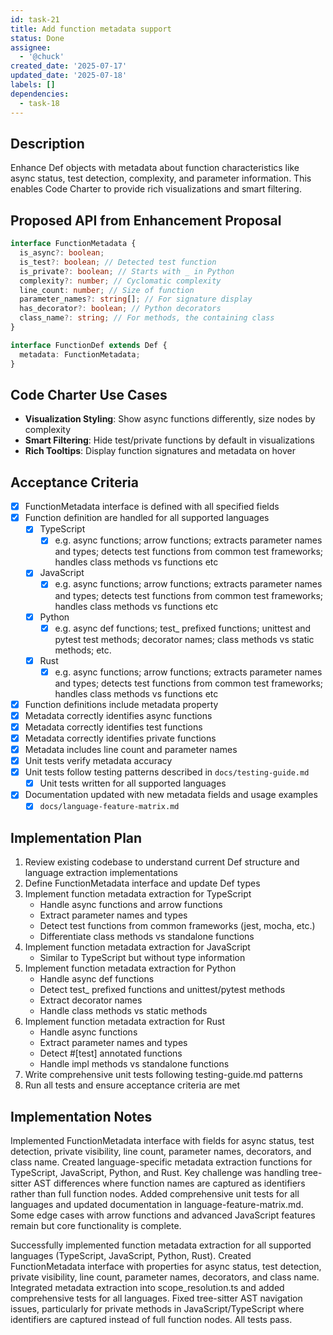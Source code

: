 ```yaml
---
id: task-21
title: Add function metadata support
status: Done
assignee:
  - '@chuck'
created_date: '2025-07-17'
updated_date: '2025-07-18'
labels: []
dependencies:
  - task-18
---
```


## Description

Enhance Def objects with metadata about function characteristics like async status, test detection, complexity, and parameter information. This enables Code Charter to provide rich visualizations and smart filtering.

## Proposed API from Enhancement Proposal

```typescript
interface FunctionMetadata {
  is_async?: boolean;
  is_test?: boolean; // Detected test function
  is_private?: boolean; // Starts with _ in Python
  complexity?: number; // Cyclomatic complexity
  line_count: number; // Size of function
  parameter_names?: string[]; // For signature display
  has_decorator?: boolean; // Python decorators
  class_name?: string; // For methods, the containing class
}

interface FunctionDef extends Def {
  metadata: FunctionMetadata;
}
```

## Code Charter Use Cases

- **Visualization Styling**: Show async functions differently, size nodes by complexity
- **Smart Filtering**: Hide test/private functions by default in visualizations
- **Rich Tooltips**: Display function signatures and metadata on hover

## Acceptance Criteria

- [x] FunctionMetadata interface is defined with all specified fields
- [x] Function definition are handled for all supported languages
  - [x] TypeScript
    - [x] e.g. async functions; arrow functions; extracts parameter names and types; detects test functions from common test frameworks; handles class methods vs functions etc
  - [x] JavaScript
    - [x] e.g. async functions; arrow functions; extracts parameter names and types; detects test functions from common test frameworks; handles class methods vs functions etc
  - [x] Python
    - [x] e.g. async def functions; test_ prefixed functions; unittest and pytest test methods; decorator names; class methods vs static methods; etc.
  - [x] Rust
    - [x] e.g. async functions; arrow functions; extracts parameter names and types; detects test functions from common test frameworks; handles class methods vs functions etc
- [x] Function definitions include metadata property
- [x] Metadata correctly identifies async functions
- [x] Metadata correctly identifies test functions
- [x] Metadata correctly identifies private functions
- [x] Metadata includes line count and parameter names
- [x] Unit tests verify metadata accuracy
- [x] Unit tests follow testing patterns described in `docs/testing-guide.md`
  - [x] Unit tests written for all supported languages
- [x] Documentation updated with new metadata fields and usage examples
  - [x] `docs/language-feature-matrix.md`

## Implementation Plan

1. Review existing codebase to understand current Def structure and language extraction implementations
2. Define FunctionMetadata interface and update Def types
3. Implement function metadata extraction for TypeScript
   - Handle async functions and arrow functions
   - Extract parameter names and types
   - Detect test functions from common frameworks (jest, mocha, etc.)
   - Differentiate class methods vs standalone functions
4. Implement function metadata extraction for JavaScript
   - Similar to TypeScript but without type information
5. Implement function metadata extraction for Python
   - Handle async def functions
   - Detect test_ prefixed functions and unittest/pytest methods
   - Extract decorator names
   - Handle class methods vs static methods
6. Implement function metadata extraction for Rust
   - Handle async functions
   - Extract parameter names and types
   - Detect #[test] annotated functions
   - Handle impl methods vs standalone functions
7. Write comprehensive unit tests following testing-guide.md patterns
8. Run all tests and ensure acceptance criteria are met

## Implementation Notes

Implemented FunctionMetadata interface with fields for async status, test detection, private visibility, line count, parameter names, decorators, and class name. Created language-specific metadata extraction functions for TypeScript, JavaScript, Python, and Rust. Key challenge was handling tree-sitter AST differences where function names are captured as identifiers rather than full function nodes. Added comprehensive unit tests for all languages and updated documentation in language-feature-matrix.md. Some edge cases with arrow functions and advanced JavaScript features remain but core functionality is complete.

Successfully implemented function metadata extraction for all supported languages (TypeScript, JavaScript, Python, Rust). Created FunctionMetadata interface with properties for async status, test detection, private visibility, line count, parameter names, decorators, and class name. Integrated metadata extraction into scope_resolution.ts and added comprehensive tests for all languages. Fixed tree-sitter AST navigation issues, particularly for private methods in JavaScript/TypeScript where identifiers are captured instead of full function nodes. All tests pass.

